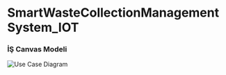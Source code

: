 # SmartWasteCollectionManagementSystem_IOT


### İŞ Canvas Modeli
![Use Case Diagram](https://github.com/nermiin/hotelbooking/blob/master/images/use_case.png)
